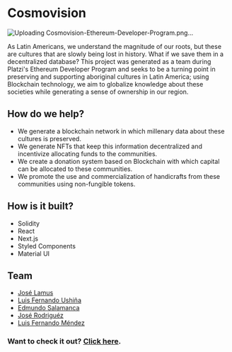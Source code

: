 # Cosmovision

![Uploading Cosmovision-Ethereum-Developer-Program.png…]()

As Latin Americans, we understand the magnitude of our roots, but these are cultures that are slowly being lost in history. What if we save them in a decentralized database? This project was generated as a team during Platzi's Ethereum Developer Program and seeks to be a turning point in preserving and supporting aboriginal cultures in Latin America; using Blockchain technology, we aim to globalize knowledge about these societies while generating a sense of ownership in our region.

## How do we help?
- We generate a blockchain network in which millenary data about these cultures is preserved.
- We generate NFTs that keep this information decentralized and incentivize allocating funds to the communities.
- We create a donation system based on Blockchain with which capital can be allocated to these communities.
- We promote the use and commercialization of handicrafts from these communities using non-fungible tokens.

## How is it built?
- Solidity
- React
- Next.js
- Styled Components
- Material UI

## Team
- [José Lamus](https://github.com/joselr7)
- [Luis Fernando Ushiña](https://github.com/wolfcito)
- [Edmundo Salamanca](https://github.com/edsadev)
- [José Rodriguéz](https://github.com/josedev03)
- [Luis Fernando Méndez](https://github.com/lufernandomg)

### Want to check it out? [Click here](https://cosmovision-eth.vercel.app/).
